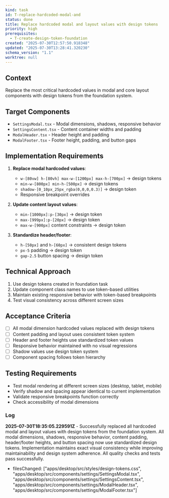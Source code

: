 ```yaml
---
kind: task
id: T-replace-hardcoded-modal-and
status: done
title: Replace hardcoded modal and layout values with design tokens
priority: high
prerequisites:
  - T-create-design-token-foundation
created: "2025-07-30T12:57:50.918348"
updated: "2025-07-30T13:28:41.320230"
schema_version: "1.1"
worktree: null
---
```


## Context

Replace the most critical hardcoded values in modal and core layout components with design tokens from the foundation system.

## Target Components

- `SettingsModal.tsx` - Modal dimensions, shadows, responsive behavior
- `SettingsContent.tsx` - Content container widths and padding
- `ModalHeader.tsx` - Header height and padding
- `ModalFooter.tsx` - Footer height, padding, and button gaps

## Implementation Requirements

1. **Replace modal hardcoded values**:
   - `w-[80vw] h-[80vh] max-w-[1200px] max-h-[700px]` → design tokens
   - `min-w-[800px] min-h-[500px]` → design tokens
   - `shadow-[0_10px_25px_rgba(0,0,0,0.3)]` → design token
   - Responsive breakpoint overrides

2. **Update content layout values**:
   - `min-[1000px]:p-[30px]` → design token
   - `max-[999px]:p-[20px]` → design token
   - `max-w-[900px]` content constraints → design token

3. **Standardize header/footer**:
   - `h-[50px]` and `h-[60px]` → consistent design tokens
   - `px-5` padding → design token
   - `gap-2.5` button spacing → design token

## Technical Approach

1. Use design tokens created in foundation task
2. Update component class names to use token-based utilities
3. Maintain existing responsive behavior with token-based breakpoints
4. Test visual consistency across different screen sizes

## Acceptance Criteria

- [ ] All modal dimension hardcoded values replaced with design tokens
- [ ] Content padding and layout uses consistent token system
- [ ] Header and footer heights use standardized token values
- [ ] Responsive behavior maintained with no visual regressions
- [ ] Shadow values use design token system
- [ ] Component spacing follows token hierarchy

## Testing Requirements

- Test modal rendering at different screen sizes (desktop, tablet, mobile)
- Verify shadow and spacing appear identical to current implementation
- Validate responsive breakpoints function correctly
- Check accessibility of modal dimensions

### Log

**2025-07-30T18:35:05.229591Z** - Successfully replaced all hardcoded modal and layout values with design tokens from the foundation system. All modal dimensions, shadows, responsive behavior, content padding, header/footer heights, and button spacing now use standardized design tokens. Implementation maintains exact visual consistency while improving maintainability and design system adherence. All quality checks and tests pass successfully.

- filesChanged: ["apps/desktop/src/styles/design-tokens.css", "apps/desktop/src/components/settings/SettingsModal.tsx", "apps/desktop/src/components/settings/SettingsContent.tsx", "apps/desktop/src/components/settings/ModalHeader.tsx", "apps/desktop/src/components/settings/ModalFooter.tsx"]
